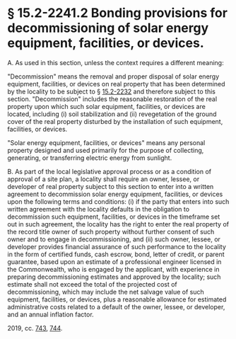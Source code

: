 # § 15.2-2241.2 Bonding provisions for decommissioning of solar energy equipment, facilities, or devices.

<p>A. As used in this section, unless the context requires a different meaning:</p><p>"Decommission" means the removal and proper disposal of solar energy equipment, facilities, or devices on real property that has been determined by the locality to be subject to § <a href='/vacode/15.2-2232/'>15.2-2232</a> and therefore subject to this section. "Decommission" includes the reasonable restoration of the real property upon which such solar equipment, facilities, or devices are located, including (i) soil stabilization and (ii) revegetation of the ground cover of the real property disturbed by the installation of such equipment, facilities, or devices.</p><p>"Solar energy equipment, facilities, or devices" means any personal property designed and used primarily for the purpose of collecting, generating, or transferring electric energy from sunlight.</p><p>B. As part of the local legislative approval process or as a condition of approval of a site plan, a locality shall require an owner, lessee, or developer of real property subject to this section to enter into a written agreement to decommission solar energy equipment, facilities, or devices upon the following terms and conditions: (i) if the party that enters into such written agreement with the locality defaults in the obligation to decommission such equipment, facilities, or devices in the timeframe set out in such agreement, the locality has the right to enter the real property of the record title owner of such property without further consent of such owner and to engage in decommissioning, and (ii) such owner, lessee, or developer provides financial assurance of such performance to the locality in the form of certified funds, cash escrow, bond, letter of credit, or parent guarantee, based upon an estimate of a professional engineer licensed in the Commonwealth, who is engaged by the applicant, with experience in preparing decommissioning estimates and approved by the locality; such estimate shall not exceed the total of the projected cost of decommissioning, which may include the net salvage value of such equipment, facilities, or devices, plus a reasonable allowance for estimated administrative costs related to a default of the owner, lessee, or developer, and an annual inflation factor.</p><p>2019, cc. <a href='http://lis.virginia.gov/cgi-bin/legp604.exe?191+ful+CHAP0743'>743</a>, <a href='http://lis.virginia.gov/cgi-bin/legp604.exe?191+ful+CHAP0744'>744</a>.</p>